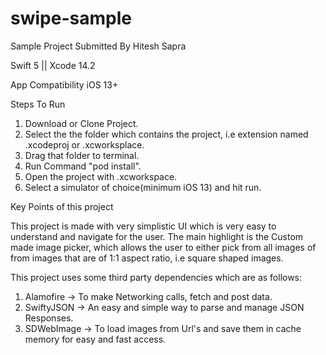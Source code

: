 # swipe-sample
Sample Project Submitted By Hitesh Sapra

Swift 5 || Xcode 14.2

App Compatibility iOS 13+

Steps To Run

1. Download or Clone Project.
2. Select the the folder which contains the project, i.e extension named .xcodeproj or .xcworksplace.
3. Drag that folder to terminal.
4. Run Command "pod install".
5. Open the project with .xcworkspace.
6. Select a simulator of choice(minimum iOS 13) and hit run.


Key Points of this project

This project is made with very simplistic UI which is very easy to understand and navigate for the user. The main highlight is the Custom made image picker, which allows the user to either pick from all images of from images that are of 1:1 aspect ratio, i.e square shaped images.

This project uses some third party dependencies which are as follows:

1. Alamofire -> To make Networking calls, fetch and post data.
2. SwiftyJSON -> An easy and simple way to parse and manage JSON Responses.
3. SDWebImage -> To load images from Url's and save them in cache memory for easy and fast access.
